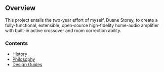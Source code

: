 ## Overview

This project entails the two-year effort of myself, Duane Storey, to create a fully-functional, extensible, open-source high-fidelity home-audio amplifier with built-in active crossover and room correction ability. 

### Contents

- [History](history.md)
- [Philosophy](philosphy.md)
- [Design Guides](design-guides.md)

